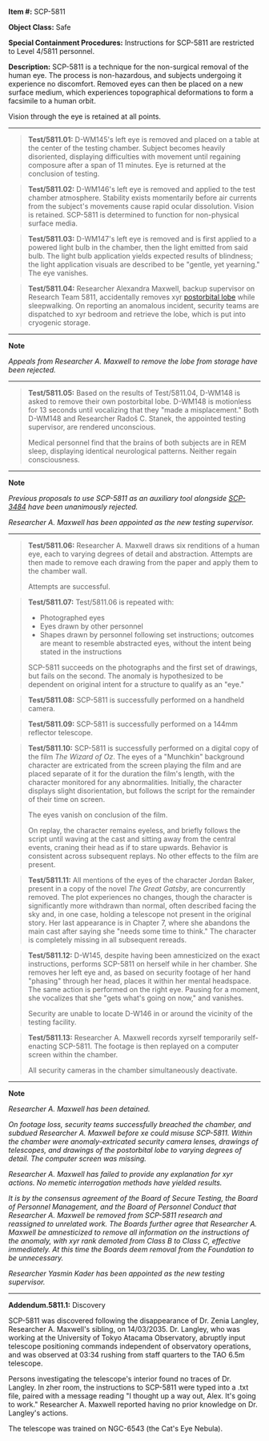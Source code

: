 **Item #:** SCP-5811

**Object Class:** Safe

**Special Containment Procedures:** Instructions for SCP-5811 are restricted to Level 4/5811 personnel.

**Description:** SCP-5811 is a technique for the non-surgical removal of the human eye. The process is non-hazardous, and subjects undergoing it experience no discomfort. Removed eyes can then be placed on a new surface medium, which experiences topographical deformations to form a facsimile to a human orbit.

Vision through the eye is retained at all points.

* * *

> **Test/5811.01:** D-WM145's left eye is removed and placed on a table at the center of the testing chamber. Subject becomes heavily disoriented, displaying difficulties with movement until regaining composure after a span of 11 minutes. Eye is returned at the conclusion of testing.

> **Test/5811.02:** D-WM146's left eye is removed and applied to the test chamber atmosphere. Stability exists momentarily before air currents from the subject's movements cause rapid ocular dissolution. Vision is retained. SCP-5811 is determined to function for non-physical surface media.

> **Test/5811.03:** D-WM147's left eye is removed and is first applied to a powered light bulb in the chamber, then the light emitted from said bulb. The light bulb application yields expected results of blindness; the light application visuals are described to be "gentle, yet yearning." The eye vanishes.

> **Test/5811.04:** Researcher Alexandra Maxwell, backup supervisor on Research Team 5811, accidentally removes xyr [postorbital lobe](/schulman-ny-programmable-mnestic-device-ac34d-nc77q-95dcs) while sleepwalking. On reporting an anomalous incident, security teams are dispatched to xyr bedroom and retrieve the lobe, which is put into cryogenic storage.

* * *

**Note**

_Appeals from Researcher A. Maxwell to remove the lobe from storage have been rejected._

* * *

> **Test/5811.05:** Based on the results of Test/5811.04, D-WM148 is asked to remove their own postorbital lobe. D-WM148 is motionless for 13 seconds until vocalizing that they "made a misplacement." Both D-WM148 and Researcher Radoš C. Stanek, the appointed testing supervisor, are rendered unconscious.
> 
> Medical personnel find that the brains of both subjects are in REM sleep, displaying identical neurological patterns. Neither regain consciousness.

* * *

**Note**

_Previous proposals to use SCP-5811 as an auxiliary tool alongside [SCP-3484](/scp-3484) have been unanimously rejected._

_Researcher A. Maxwell has been appointed as the new testing supervisor._

* * *

> **Test/5811.06:** Researcher A. Maxwell draws six renditions of a human eye, each to varying degrees of detail and abstraction. Attempts are then made to remove each drawing from the paper and apply them to the chamber wall.
> 
> Attempts are successful.

> **Test/5811.07:** Test/5811.06 is repeated with:
> 
> *   Photographed eyes
> *   Eyes drawn by other personnel
> *   Shapes drawn by personnel following set instructions; outcomes are meant to resemble abstracted eyes, without the intent being stated in the instructions
> 
> SCP-5811 succeeds on the photographs and the first set of drawings, but fails on the second. The anomaly is hypothesized to be dependent on original intent for a structure to qualify as an "eye."

> **Test/5811.08:** SCP-5811 is successfully performed on a handheld camera.

> **Test/5811.09:** SCP-5811 is successfully performed on a 144mm reflector telescope.

> **Test/5811.10:** SCP-5811 is successfully performed on a digital copy of the film _The Wizard of Oz_. The eyes of a "Munchkin" background character are extricated from the screen playing the film and are placed separate of it for the duration the film's length, with the character monitored for any abnormalities. Initially, the character displays slight disorientation, but follows the script for the remainder of their time on screen.
> 
> The eyes vanish on conclusion of the film.
> 
> On replay, the character remains eyeless, and briefly follows the script until waving at the cast and sitting away from the central events, craning their head as if to stare upwards. Behavior is consistent across subsequent replays. No other effects to the film are present.

> **Test/5811.11:** All mentions of the eyes of the character Jordan Baker, present in a copy of the novel _The Great Gatsby_, are concurrently removed. The plot experiences no changes, though the character is significantly more withdrawn than normal, often described facing the sky and, in one case, holding a telescope not present in the original story. Her last appearance is in Chapter 7, where she abandons the main cast after saying she "needs some time to think." The character is completely missing in all subsequent rereads.

> **Test/5811.12:** D-W145, despite having been amnesticized on the exact instructions, performs SCP-5811 on herself while in her chamber. She removes her left eye and, as based on security footage of her hand "phasing" through her head, places it within her mental headspace. The same action is performed on the right eye. Pausing for a moment, she vocalizes that she "gets what's going on now," and vanishes.
> 
> Security are unable to locate D-W146 in or around the vicinity of the testing facility.

> **Test/5811.13:** Researcher A. Maxwell records xyrself temporarily self-enacting SCP-5811. The footage is then replayed on a computer screen within the chamber.
> 
> All security cameras in the chamber simultaneously deactivate.

* * *

**Note**

_Researcher A. Maxwell has been detained._

_On footage loss, security teams successfully breached the chamber, and subdued Researcher A. Maxwell before xe could misuse SCP-5811. Within the chamber were anomaly-extricated security camera lenses, drawings of telescopes, and drawings of the postorbital lobe to varying degrees of detail. The computer screen was missing._

_Researcher A. Maxwell has failed to provide any explanation for xyr actions. No memetic interrogation methods have yielded results._

_It is by the consensus agreement of the Board of Secure Testing, the Board of Personnel Management, and the Board of Personnel Conduct that Researcher A. Maxwell be removed from SCP-5811 research and reassigned to unrelated work. The Boards further agree that Researcher A. Maxwell be amnesticized to remove all information on the instructions of the anomaly, with xyr rank demoted from Class B to Class C, effective immediately. At this time the Boards deem removal from the Foundation to be unnecessary._

_Researcher Yasmin Kader has been appointed as the new testing supervisor._

* * *

**Addendum.5811.1:** Discovery

SCP-5811 was discovered following the disappearance of Dr. Zenia Langley, Researcher A. Maxwell's sibling, on 14/03/2035. Dr. Langley, who was working at the University of Tokyo Atacama Observatory, abruptly input telescope positioning commands independent of observatory operations, and was observed at 03:34 rushing from staff quarters to the TAO 6.5m telescope.

Persons investigating the telescope's interior found no traces of Dr. Langley. In zher room, the instructions to SCP-5811 were typed into a .txt file, paired with a message reading "I thought up a way out, Alex. It's going to work." Researcher A. Maxwell reported having no prior knowledge on Dr. Langley's actions.

The telescope was trained on NGC-6543 (the Cat's Eye Nebula).